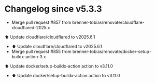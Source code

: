 # Changelog since v5.3.3
- Merge pull request #857 from brenner-tobias/renovate/cloudflare-cloudflared-2025.x

⬆️ Update cloudflare/cloudflared to v2025.6.1 
- ⬆️ Update cloudflare/cloudflared to v2025.6.1 
- Merge pull request #855 from brenner-tobias/renovate/docker-setup-buildx-action-3.x

⬆️ Update docker/setup-buildx-action action to v3.11.0 
- ⬆️ Update docker/setup-buildx-action action to v3.11.0 
